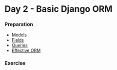# Day 2 - Basic Django ORM

### Preparation
- [Models](https://docs.djangoproject.com/en/1.7/topics/db/models/)
- [Fields](https://docs.djangoproject.com/en/1.7/ref/models/fields/)
- [Queries](https://docs.djangoproject.com/en/1.7/topics/db/queries/)
- [Effective ORM](http://effectivedjango.com/orm.html)

### Exercise
